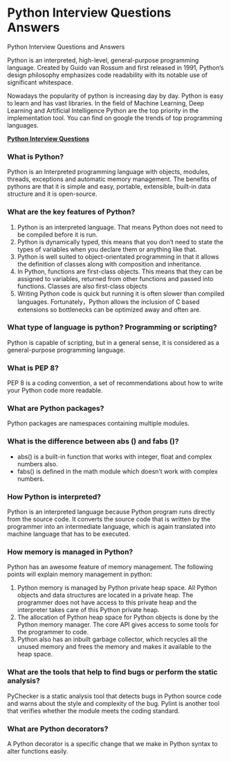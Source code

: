 # Python Interview Questions Answers
Python Interview Questions and Answers

Python is an interpreted, high-level, general-purpose programming language. Created by Guido van Rossum and first released in 1991, Python’s design philosophy emphasizes code readability with its notable use of significant whitespace. 

Nowadays the popularity of python is increasing day by day. Python is easy to learn and has vast libraries. In the field of Machine Learning, Deep Learning and Artificial Intelligence Python are the top priority in the implementation tool.  You can find on google the trends of top programming languages.

**[Python Interview Questions](https://www.interviewsortout.com/python-interview-questions/)**

### What is Python?
Python is an Interpreted programming language with objects, modules, threads, exceptions and automatic memory management. The benefits of pythons are that it is simple and easy, portable, extensible, built-in data structure and it is open-source.

### What are the key features of Python?
1. Python is an interpreted language. That means Python does not need to be compiled before it is run. 
2. Python is dynamically typed, this means that you don’t need to state the types of variables when you declare them or anything like that. 
3. Python is well suited to object-orientated programming in that it allows the definition of classes along with composition and inheritance. 
4. In Python, functions are first-class objects. This means that they can be assigned to variables, returned from other functions and passed into functions. Classes are also first-class objects
5. Writing Python code is quick but running it is often slower than compiled languages. Fortunately，Python allows the inclusion of C based extensions so bottlenecks can be optimized away and often are. 

### What type of language is python? Programming or scripting?
Python is capable of scripting, but in a general sense, it is considered as a general-purpose programming language.

### What is PEP 8?
PEP 8 is a coding convention, a set of recommendations about how to write your Python code more readable.

### What are Python packages?
Python packages are namespaces containing multiple modules.

### What is the difference between abs () and fabs ()?
- abs() is a built-in function that works with integer, float and complex numbers also.
- fabs() is defined in the math module which doesn’t work with complex numbers.

### How Python is interpreted?
Python is an interpreted language because Python program runs directly from the source code. It converts the source code that is written by the programmer into an intermediate language, which is again translated into machine language that has to be executed.

### How memory is managed in Python?
Python has an awesome feature of memory management. The following points will explain memory management in python:
1. Python memory is managed by Python private heap space. All Python objects and data structures are located in a private heap. The programmer does not have access to this private heap and the interpreter takes care of this Python private heap.
2. The allocation of Python heap space for Python objects is done by the Python memory manager. The core API gives access to some tools for the programmer to code.
3. Python also has an inbuilt garbage collector, which recycles all the unused memory and frees the memory and makes it available to the heap space.
 
### What are the tools that help to find bugs or perform the static analysis?
PyChecker is a static analysis tool that detects bugs in Python source code and warns about the style and complexity of the bug. Pylint is another tool that verifies whether the module meets the coding standard.

### What are Python decorators?
A Python decorator is a specific change that we make in Python syntax to alter functions easily.
